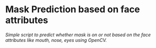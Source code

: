 # Mask Prediction based on face attributes
###### Simple script to predict whether mask is on or not based on the face attributes like mouth, nose, eyes using OpenCV.